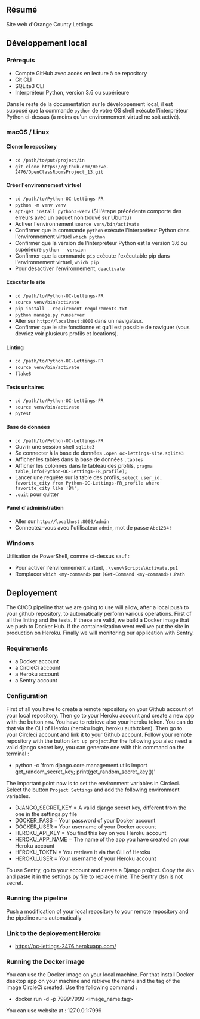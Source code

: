 ## Résumé

Site web d'Orange County Lettings

## Développement local

### Prérequis

- Compte GitHub avec accès en lecture à ce repository
- Git CLI
- SQLite3 CLI
- Interpréteur Python, version 3.6 ou supérieure

Dans le reste de la documentation sur le développement local, il est supposé que la commande `python` de votre OS shell exécute l'interpréteur Python ci-dessus (à moins qu'un environnement virtuel ne soit activé).

### macOS / Linux

#### Cloner le repository

- `cd /path/to/put/project/in`
- `git clone https://github.com/Herve-2476/OpenClassRoomsProject_13.git`

#### Créer l'environnement virtuel

- `cd /path/to/Python-OC-Lettings-FR`
- `python -m venv venv`
- `apt-get install python3-venv` (Si l'étape précédente comporte des erreurs avec un paquet non trouvé sur Ubuntu)
- Activer l'environnement `source venv/bin/activate`
- Confirmer que la commande `python` exécute l'interpréteur Python dans l'environnement virtuel
`which python`
- Confirmer que la version de l'interpréteur Python est la version 3.6 ou supérieure `python --version`
- Confirmer que la commande `pip` exécute l'exécutable pip dans l'environnement virtuel, `which pip`
- Pour désactiver l'environnement, `deactivate`

#### Exécuter le site

- `cd /path/to/Python-OC-Lettings-FR`
- `source venv/bin/activate`
- `pip install --requirement requirements.txt`
- `python manage.py runserver`
- Aller sur `http://localhost:8000` dans un navigateur.
- Confirmer que le site fonctionne et qu'il est possible de naviguer (vous devriez voir plusieurs profils et locations).

#### Linting

- `cd /path/to/Python-OC-Lettings-FR`
- `source venv/bin/activate`
- `flake8`

#### Tests unitaires

- `cd /path/to/Python-OC-Lettings-FR`
- `source venv/bin/activate`
- `pytest`

#### Base de données

- `cd /path/to/Python-OC-Lettings-FR`
- Ouvrir une session shell `sqlite3`
- Se connecter à la base de données `.open oc-lettings-site.sqlite3`
- Afficher les tables dans la base de données `.tables`
- Afficher les colonnes dans le tableau des profils, `pragma table_info(Python-OC-Lettings-FR_profile);`
- Lancer une requête sur la table des profils, `select user_id, favorite_city from
  Python-OC-Lettings-FR_profile where favorite_city like 'B%';`
- `.quit` pour quitter

#### Panel d'administration

- Aller sur `http://localhost:8000/admin`
- Connectez-vous avec l'utilisateur `admin`, mot de passe `Abc1234!`

### Windows

Utilisation de PowerShell, comme ci-dessus sauf :

- Pour activer l'environnement virtuel, `.\venv\Scripts\Activate.ps1` 
- Remplacer `which <my-command>` par `(Get-Command <my-command>).Path`

## Deployement

The CI/CD pipeline that we are going to use will allow, after a local push to your github repository, to automatically perform various operations. First of all the linting and the tests. If these are valid, we build a Docker image that we push to Docker Hub. If the containerization went well we put the site in production on Heroku. Finally we will monitoring our application with Sentry.

### Requirements

- a Docker account
- a CircleCi account
- a Heroku account
- a Sentry account

### Configuration

First of all you have to create a remote repository on your Github account of your local repository. Then go to your Heroku account and create a new app with the button `new`. You have to retrieve also your heroku token. You can do that via the CLI of Heroku (heroku login, heroku auth:token). Then go to your Circleci account and link it to your Github account. Follow your remote repository with the button `Set up project`.For the following you also need a valid django secret key, you can generate one with this command on the terminal :
- python -c 'from django.core.management.utils import get_random_secret_key; print(get_random_secret_key())'

The important point now is to set the environment variables in Circleci. Select the button `Project Settings` and add the following environment variables.


- DJANGO_SECRET_KEY = A valid django secret key, different from the one in the settings.py file
- DOCKER_PASS = Your password of your Docker account
- DOCKER_USER = Your username of your Docker account
- HEROKU_API_KEY = You find this key on you Heroku account
- HEROKU_APP_NAME = The name of the app you have created on your Heroku account
- HEROKU_TOKEN = You retrieve it via the CLI of Heroku
- HEROKU_USER = Your username of your Heroku account

To use Sentry, go to your account and create a Django project. Copy the `dsn` and paste it in the settings.py file to replace mine. The Sentry dsn is not secret.

### Running the pipeline
Push a modification of your local repository to your remote repository and the pipeline runs automatically

### Link to the deployement Heroku
 - https://oc-lettings-2476.herokuapp.com/

### Running the Docker image
You can use the Docker image on your local machine. For that install Docker desktop app on your machine and retrieve the name and the tag of the image CircleCi created. Use the following command :

- docker run -d -p 7999:7999 <image_name:tag>

You can use website at : 127.0.0.1:7999

